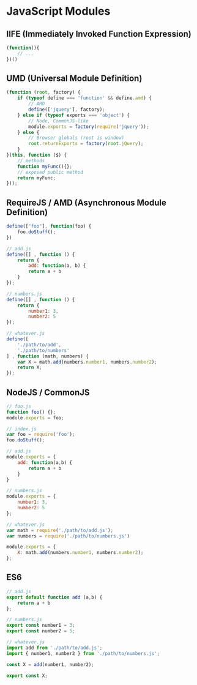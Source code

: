 # JavaScript Modules

## IIFE (Immediately Invoked Function Expression)

```javascript
(function(){
    // ...
})()
```

## UMD (Universal Module Definition)

```javascript
(function (root, factory) {
    if (typeof define === 'function' && define.amd) {
        // AMD
        define(['jquery'], factory);
    } else if (typeof exports === 'object') {
        // Node, CommonJS-like
        module.exports = factory(require('jquery'));
    } else {
        // Browser globals (root is window)
        root.returnExports = factory(root.jQuery);
    }
}(this, function ($) {
    // methods
    function myFunc(){};
    // exposed public method
    return myFunc;
}));
```

## RequireJS / AMD (Asynchronous Module Definition)

```javascript
define(["foo"], function(foo) {
    foo.doStuff();
})
```

```javascript
// add.js
define([] , function () {
    return {
        add: function(a, b) {
        return a + b
    }
});

// numbers.js
define([] , function () {
    return {
        number1: 3,
        number2: 5
});

// whatever.js
define([
    './path/to/add',
    './path/to/numbers'
] , function (math, numbers) {
    var X = math.add(numbers.number1, numbers.number2);
    return X;
});
```

## NodeJS / CommonJS

```javascript
// foo.js
function foo() {};
module.exports = foo;

// index.js
var foo = require('foo');
foo.doStuff();
```

```javascript
// add.js
module.exports = {
    add: function(a,b) {
        return a + b
    }
}

// numbers.js
module.exports = {
    number1: 3,
    number2: 5
};

// whatever.js
var math = require('./path/to/add.js');
var numbers = require('./path/to/numbers.js')

module.exports = {
    X: math.add(numbers.number1, numbers.number2);
};
```

## ES6

```JavaScript
// add.js
export default function add (a,b) {
    return a + b
};

// numbers.js
export const number1 = 3;
export const number2 = 5;

// whatever.js
import add from './path/to/add.js';
import { number1, number2 } from './path/to/numbers.js';

const X = add(number1, number2);

export const X;
```

